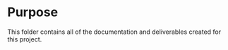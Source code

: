 # Purpose

This folder contains all of the documentation and deliverables created for this project.
